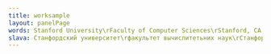 ```yaml
---
title: worksample
layout: panelPage
words: Stanford University\rFaculty of Computer Sciences\rStanford, CA 94305\r\rProf. A.P. Ershov\rCenter for Computing\rNovosibirsk, 90, USSR\r\rDear Professor Ershov!\r\rI recently received your letter from December 22, in which you tell of the possibility of your visit to us in the 2nd quarter of 1970.\r\rI wanted to refer you to to a letter dated February 5, 1969 addressed to Academician M.V. Keldish. In that letter, I extended our invitation for you to come to Stanford University for any period of 1969. I wanted to emphasize to you that this invitation remains valid for any period of 1970 without any change in the duration of the visit. We would be very happy to have you at Stanford University in the 2nd quarter of 1970. It would be best for us if you could come from the very beginning of the quarter, because out Spring Quarter starts March 31. If, however. this is not possible, we will be pleased to welcome you whenever you arrive.\r\rAll other conditions remain the same, as indicated in my letter to Academician Keldish.\r\rWe look forward to your visit with great interest.\r\rYours sincerely,\rGeorge E. Forsight, dean\rcopy - M.V. Keldish (Mstislav Keldish)
slava: Станфордский университет\rфакультет вычислитетьних наук\rСтанфорд, Калифорния 94305\r\rПрофессору А.П. Ершову\rВычислтельный центр \rНовосивирск, 90, СССР\r\rДорогой Профессор Ершов!\r\rЯ недавно получил Ваше письмо от 22 декабря, в котором Вы сообщаете о возможности Вашего визита к нам во 2-м квартало 1970 г.\r\rЯ хотел бы сослаться на письмо от 5 февраля 1969 г. академику М.В. КЕЛДИШУ. В этом письме я распостранил наше приглашение вас в Станфордский университет на любой период 1969 года. Я хотел бы подчеркнуть, что это приглашение сохраняет свою силу на любой период 1970 года без каких бы то ни было изменений длительности визита. Мы было бы очень рады Вас вилеть в Станфордском университете во 2-м квартале 1970 г. Для нас было бы луше всего, если бы Вы могли приехать с саимого начала квартала, т.к. наша Весенняя четверть начинается 31 марта. Если, однако, это невозможно, мы будом рады прнять Вас, когда бы ни приехали.\r\rВсе остальные условия остаются неизменными, как они были указаны в моем письме академику Келдышу.\r\rМы с большим интересом идем Вашего приезда.\r\rИскренну ваш\rДЖОРДЖ Е.ФОРСАЙТ, декан\r\rкопия М.В. КЕЛДИШУ
---
```

